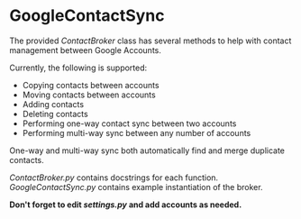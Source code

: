 GoogleContactSync
=================

The provided *ContactBroker* class has several methods to help with contact management between Google Accounts.

Currently, the following is supported:
 * Copying contacts between accounts
 * Moving contacts between accounts
 * Adding contacts
 * Deleting contacts
 * Performing one-way contact sync between two accounts
 * Performing multi-way sync between any number of accounts

One-way and multi-way sync both automatically find and merge duplicate contacts.

*ContactBroker.py* contains docstrings for each function. *GoogleContactSync.py* contains example instantiation of the broker.

**Don't forget to edit *settings.py* and add accounts as needed.**
